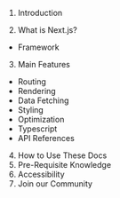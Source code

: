 1. Introduction

2. What is Next.js?

- Framework

3. Main Features

- Routing
- Rendering
- Data Fetching
- Styling
- Optimization
- Typescript
- API References

4. How to Use These Docs
5. Pre-Requisite Knowledge
6. Accessibility
7. Join our Community
